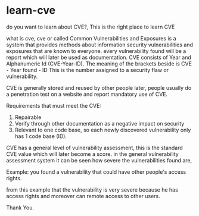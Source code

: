 # learn-cve
do you want to learn about CVE?, This is the right place to learn CVE

what is cve, cve or called Common Vulnerabilities and Exposures is a system that provides methods about information security vulnerabilities and exposures that are known to everyone. every vulnerability found will be a report which will later be used as documentation. CVE consists of Year and Alphanumeric Id (CVE-Year-ID). The meaning of the brackets beside is CVE - Year found - ID This is the number assigned to a security flaw or vulnerability.

CVE is generally stored and reused by other people later, people usually do a penetration test on a website and report mandatory use of CVE.

Requirements that must meet the CVE:
1. Repairable
2. Verify through other documentation as a negative impact on security
3. Relevant to one code base, so each newly discovered vulnerability only has 1 code base (ID).

CVE has a general level of vulnerability assessment, this is the standard CVE value which will later become a score. in the general vulnerability assessment system it can be seen how severe the vulnerabilities found are,

Example: you found a vulnerability that could have other people's access rights.

from this example that the vulnerability is very severe because he has access rights and moreover can remote access to other users.

Thank You.
